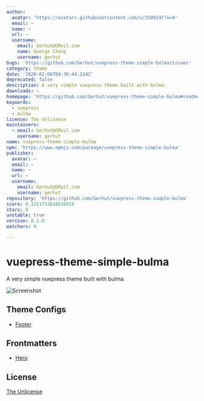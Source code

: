 ```yaml
---
author:
  avatar: 'https://avatars.githubusercontent.com/u/2500247?v=4'
  email: ~
  name: ~
  url: ~
  username:
    email: Gerhut@GMail.com
    name: George Cheng
    username: gerhut
bugs: 'https://github.com/Gerhut/vuepress-theme-simple-bulma/issues'
category: theme
date: '2020-02-06T04:36:44.234Z'
deprecated: false
description: A very simple vuepress theme built with bulma.
downloads: ~
homepage: 'https://github.com/Gerhut/vuepress-theme-simple-bulma#readme'
keywords:
  - vuepress
  - bulma
license: The Unlicense
maintainers:
  - email: Gerhut@GMail.com
    username: gerhut
name: vuepress-theme-simple-bulma
npm: 'https://www.npmjs.com/package/vuepress-theme-simple-bulma'
publisher:
  avatar: ~
  email: ~
  name: ~
  url: ~
  username:
    email: Gerhut@GMail.com
    username: gerhut
repository: 'https://github.com/Gerhut/vuepress-theme-simple-bulma'
score: 0.3211733618626018
stars: 0
unstable: true
version: 0.1.0
watchers: 0

---
```


# vuepress-theme-simple-bulma

A very simple vuepress theme built with bulma.

![Screenshot](./screenshot.png)

## Theme Configs

- [Footer](./docs/Footer.md)

## Frontmatters

- [Hero](./docs/Hero.md)

## License

[The Unlicense](./LICENSE.md)
